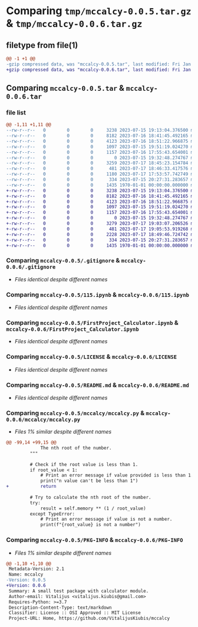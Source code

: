 # Comparing `tmp/mccalcy-0.0.5.tar.gz` & `tmp/mccalcy-0.0.6.tar.gz`

## filetype from file(1)

```diff
@@ -1 +1 @@
-gzip compressed data, was "mccalcy-0.0.5.tar", last modified: Fri Jan  1 00:00:00 2016, max compression
+gzip compressed data, was "mccalcy-0.0.6.tar", last modified: Fri Jan  1 00:00:00 2016, max compression
```

## Comparing `mccalcy-0.0.5.tar` & `mccalcy-0.0.6.tar`

### file list

```diff
@@ -1,11 +1,11 @@
--rw-r--r--   0        0        0     3238 2023-07-15 19:13:04.376500 mccalcy-0.0.5/.gitignore
--rw-r--r--   0        0        0     8182 2023-07-16 18:41:45.492165 mccalcy-0.0.5/115.ipynb
--rw-r--r--   0        0        0     4123 2023-07-16 18:51:22.966875 mccalcy-0.0.5/FirstProject_Calculator.ipynb
--rw-r--r--   0        0        0     1097 2023-07-15 19:51:19.024270 mccalcy-0.0.5/LICENSE
--rw-r--r--   0        0        0     1157 2023-07-16 17:55:43.654001 mccalcy-0.0.5/README.md
--rw-r--r--   0        0        0        0 2023-07-15 19:32:48.274767 mccalcy-0.0.5/mccalcy/__init__.py
--rw-r--r--   0        0        0     3259 2023-07-17 18:45:23.154784 mccalcy-0.0.5/mccalcy/mccalcy.py
--rw-r--r--   0        0        0      481 2023-07-17 18:46:33.417576 mccalcy-0.0.5/pyproject.toml
--rw-r--r--   0        0        0     1180 2023-07-17 17:53:57.742749 mccalcy-0.0.5/tests/test_calc.py
--rw-r--r--   0        0        0      334 2023-07-15 20:27:31.283657 mccalcy-0.0.5/tox.ini
--rw-r--r--   0        0        0     1435 1970-01-01 00:00:00.000000 mccalcy-0.0.5/PKG-INFO
+-rw-r--r--   0        0        0     3238 2023-07-15 19:13:04.376500 mccalcy-0.0.6/.gitignore
+-rw-r--r--   0        0        0     8182 2023-07-16 18:41:45.492165 mccalcy-0.0.6/115.ipynb
+-rw-r--r--   0        0        0     4123 2023-07-16 18:51:22.966875 mccalcy-0.0.6/FirstProject_Calculator.ipynb
+-rw-r--r--   0        0        0     1097 2023-07-15 19:51:19.024270 mccalcy-0.0.6/LICENSE
+-rw-r--r--   0        0        0     1157 2023-07-16 17:55:43.654001 mccalcy-0.0.6/README.md
+-rw-r--r--   0        0        0        0 2023-07-15 19:32:48.274767 mccalcy-0.0.6/mccalcy/__init__.py
+-rw-r--r--   0        0        0     3279 2023-07-17 19:03:07.206526 mccalcy-0.0.6/mccalcy/mccalcy.py
+-rw-r--r--   0        0        0      481 2023-07-17 19:05:53.919268 mccalcy-0.0.6/pyproject.toml
+-rw-r--r--   0        0        0     2228 2023-07-17 18:49:46.724742 mccalcy-0.0.6/tests/test_calc.py
+-rw-r--r--   0        0        0      334 2023-07-15 20:27:31.283657 mccalcy-0.0.6/tox.ini
+-rw-r--r--   0        0        0     1435 1970-01-01 00:00:00.000000 mccalcy-0.0.6/PKG-INFO
```

### Comparing `mccalcy-0.0.5/.gitignore` & `mccalcy-0.0.6/.gitignore`

 * *Files identical despite different names*

### Comparing `mccalcy-0.0.5/115.ipynb` & `mccalcy-0.0.6/115.ipynb`

 * *Files identical despite different names*

### Comparing `mccalcy-0.0.5/FirstProject_Calculator.ipynb` & `mccalcy-0.0.6/FirstProject_Calculator.ipynb`

 * *Files identical despite different names*

### Comparing `mccalcy-0.0.5/LICENSE` & `mccalcy-0.0.6/LICENSE`

 * *Files identical despite different names*

### Comparing `mccalcy-0.0.5/README.md` & `mccalcy-0.0.6/README.md`

 * *Files identical despite different names*

### Comparing `mccalcy-0.0.5/mccalcy/mccalcy.py` & `mccalcy-0.0.6/mccalcy/mccalcy.py`

 * *Files 1% similar despite different names*

```diff
@@ -99,14 +99,15 @@
             The nth root of the number.
         """
 
         # Check if the root value is less than 1.
         if root_value < 1:
             # Print an error message if value provided is less than 1.
             print("n value can't be less than 1")
+            return
 
         # Try to calculate the nth root of the number.
         try:
             result = self.memory ** (1 / root_value)
         except TypeError:
             # Print an error message if value is not a number.
             print(f"{root_value} is not a number")
```

### Comparing `mccalcy-0.0.5/PKG-INFO` & `mccalcy-0.0.6/PKG-INFO`

 * *Files 1% similar despite different names*

```diff
@@ -1,10 +1,10 @@
 Metadata-Version: 2.1
 Name: mccalcy
-Version: 0.0.5
+Version: 0.0.6
 Summary: A small test package with calculator module.
 Author-email: Vitalijus <vitalijus.kiubis@gmail.com>
 Requires-Python: >=3.7
 Description-Content-Type: text/markdown
 Classifier: License :: OSI Approved :: MIT License
 Project-URL: Home, https://github.com/VitalijusKiubis/mccalcy
```

